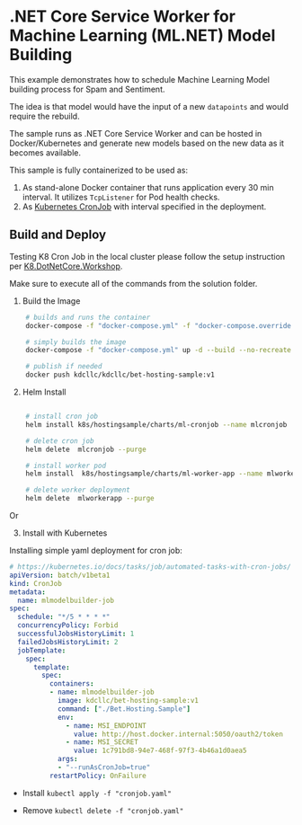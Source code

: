 ﻿# .NET Core Service Worker for Machine Learning (ML.NET) Model Building

This example demonstrates how to schedule Machine Learning Model building process for Spam and Sentiment.

The idea is that model would have the input of a new `datapoints` and would require the rebuild.

The sample runs as .NET Core Service Worker and can be hosted in Docker/Kubernetes and generate new models based on the new data as it becomes
available.

This sample is fully containerized to be used as:

1. As stand-alone Docker container that runs application every 30 min interval. It utilizes `TcpListener` for Pod health checks.
2. As [Kubernetes CronJob](https://kubernetes.io/docs/concepts/workloads/controllers/cron-jobs/) with interval specified in the deployment.

## Build and Deploy

Testing K8 Cron Job in the local cluster please follow the setup instruction per [K8.DotNetCore.Workshop](https://github.com/kdcllc/K8.DotNetCore.Workshop).

Make sure to execute all of the commands from the solution folder.

1. Build the Image

```bash
    # builds and runs the container
    docker-compose -f "docker-compose.yml" -f "docker-compose.override.yml" up -d bet.hosting

    # simply builds the image
    docker-compose -f "docker-compose.yml" up -d --build --no-recreate bet.hosting

    # publish if needed
    docker push kdcllc/kdcllc/bet-hosting-sample:v1
```

2. Helm Install

```bash

    # install cron job
    helm install k8s/hostingsample/charts/ml-cronjob --name mlcronjob

    # delete cron job
    helm delete  mlcronjob --purge

    # install worker pod
    helm install  k8s/hostingsample/charts/ml-worker-app --name mlworkerapp

    # delete worker deployment
    helm delete  mlworkerapp --purge
```

Or

3. Install with Kubernetes

Installing simple yaml deployment for cron job:

```yaml
# https://kubernetes.io/docs/tasks/job/automated-tasks-with-cron-jobs/
apiVersion: batch/v1beta1
kind: CronJob
metadata:
  name: mlmodelbuilder-job
spec:
  schedule: "*/5 * * * *"
  concurrencyPolicy: Forbid
  successfulJobsHistoryLimit: 1
  failedJobsHistoryLimit: 2
  jobTemplate:
    spec:
      template:
        spec:
          containers:
          - name: mlmodelbuilder-job
            image: kdcllc/bet-hosting-sample:v1
            command: ["./Bet.Hosting.Sample"]
            env:
              - name: MSI_ENDPOINT
                value: http://host.docker.internal:5050/oauth2/token
              - name: MSI_SECRET
                value: 1c791bd8-94e7-468f-97f3-4b46a1d0aea5
            args:
            - "--runAsCronJob=true"
          restartPolicy: OnFailure
```

- Install `kubectl apply -f "cronjob.yaml"`

- Remove `kubectl delete -f "cronjob.yaml"`
